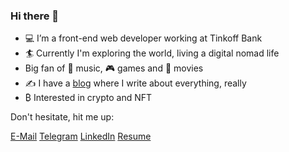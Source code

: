 
### Hi there 👋

- 💻 I’m a front-end web developer working at Tinkoff Bank
- 🏄 Currently I'm exploring the world, living a digital nomad life
- Big fan of 🎵 music, 🎮 games and 🎥 movies
- ✍️ I have a [blog](https://gazedash.com/all/whoami/) where I write about everything, really
- ₿ Interested in crypto and NFT

Don't hesitate, hit me up:

[E-Mail](mailto:gazedash@gmail.com) [Telegram](https://t.me/gazedash) [LinkedIn](https://www.linkedin.com/in/gazedash/) [Resume](https://gazedash.com/resume)

<!--
- 🔭 I’m currently working on ...
- 🌱 I’m currently learning ...
- 👯 I’m looking to collaborate on ...
- 🤔 I’m looking for help with ...
- 💬 Ask me about ...
- 📫 How to reach me: ...
- 😄 Pronouns: ...
- ⚡ Fun fact: ...
-->
